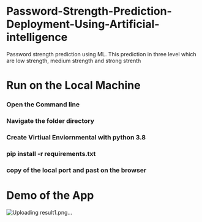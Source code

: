 # Password-Strength-Prediction-Deployment-Using-Artificial-intelligence
Password strength prediction using ML. This prediction in three level which are low strength, medium strength and strong strenth
# Run on the Local Machine
### Open the Command line
### Navigate the folder directory
### Create Virtiual Enviornmental with python 3.8
### pip install -r requirements.txt
### copy of the local port and past on the browser 

# Demo of the App
![Uploading result1.png…]()
